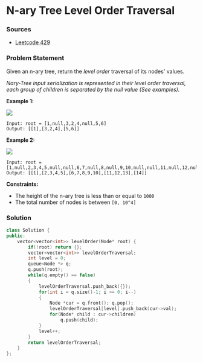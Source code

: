 # N-ary Tree Level Order Traversal

### Sources

* [Leetcode 429 ](https://leetcode.com/problems/n-ary-tree-level-order-traversal/)

### Problem Statement

Given an n-ary tree, return the _level order_ traversal of its nodes' values.

_Nary-Tree input serialization is represented in their level order traversal, each group of children is separated by the null value \(See examples\)._

**Example 1:**

![](https://assets.leetcode.com/uploads/2018/10/12/narytreeexample.png)

```text
Input: root = [1,null,3,2,4,null,5,6]
Output: [[1],[3,2,4],[5,6]]
```

**Example 2:**

![](https://assets.leetcode.com/uploads/2019/11/08/sample_4_964.png)

```text
Input: root = [1,null,2,3,4,5,null,null,6,7,null,8,null,9,10,null,null,11,null,12,null,13,null,null,14]
Output: [[1],[2,3,4,5],[6,7,8,9,10],[11,12,13],[14]]
```

**Constraints:**

* The height of the n-ary tree is less than or equal to `1000`
* The total number of nodes is between `[0, 10^4]`

### Solution

```cpp
class Solution {
public:
    vector<vector<int>> levelOrder(Node* root) {
        if(!root) return {};
        vector<vector<int>> levelOrderTraversal;
        int level = 0;
        queue<Node *> q;
        q.push(root);
        while(q.empty() == false)
        {
            levelOrderTraversal.push_back({});
            for(int i = q.size()-1; i >= 0; i--)
            {
                Node *cur = q.front(); q.pop();
                levelOrderTraversal[level].push_back(cur->val);
                for(Node* child : cur->children)
                    q.push(child);
            }
            level++;
        }
        return levelOrderTraversal;
    }
};
```

